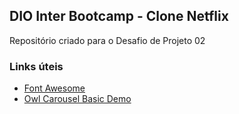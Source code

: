 ## DIO Inter Bootcamp - Clone Netflix

Repositório criado para o Desafio de Projeto 02

### Links úteis

- [Font Awesome](https://fontawesome.com)
- [Owl Carousel Basic Demo](https://owlcarousel2.github.io/OwlCarousel2/demos/basic.html)

